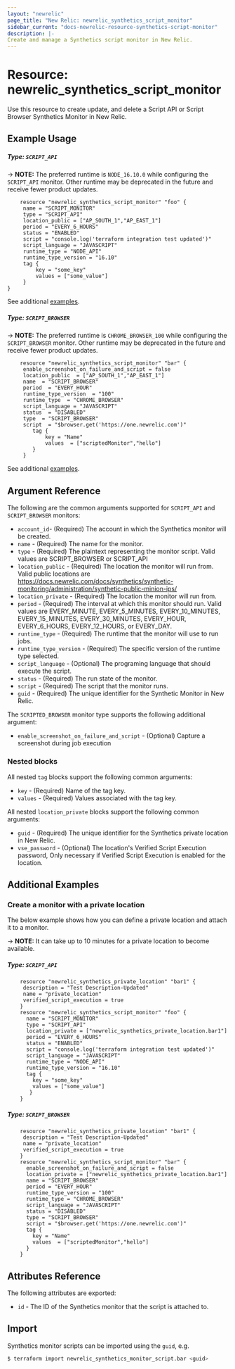```yaml
---
layout: "newrelic"
page_title: "New Relic: newrelic_synthetics_script_monitor"
sidebar_current: "docs-newrelic-resource-synthetics-script-monitor"
description: |-
Create and manage a Synthetics script monitor in New Relic.
---
```


# Resource: newrelic\_synthetics\_script\_monitor

Use this resource to create update, and delete a Script API or Script Browser Synthetics Monitor in New Relic.

## Example Usage

##### Type: `SCRIPT_API`

-> **NOTE:** The preferred runtime is `NODE_16.10.0` while configuring the `SCRIPT_API` monitor. Other runtime may be deprecated in the future and receive fewer product updates. 

```hcl
    resource "newrelic_synthetics_script_monitor" "foo" {
     name = "SCRIPT_MONITOR"
     type = "SCRIPT_API"
     location_public = ["AP_SOUTH_1","AP_EAST_1"]
     period = "EVERY_6_HOURS"
     status = "ENABLED"
     script = "console.log('terraform integration test updated')"
     script_language = "JAVASCRIPT"
     runtime_type = "NODE_API"
     runtime_type_version = "16.10"
     tag {
         key = "some_key"
         values = ["some_value"]
     }
}
```
See additional [examples](#additional-examples).

##### Type: `SCRIPT_BROWSER`

-> **NOTE:** The preferred runtime is `CHROME_BROWSER_100` while configuring the `SCRIPT_BROWSER` monitor. Other runtime may be deprecated in the future and receive fewer product updates.

```hcl
    resource "newrelic_synthetics_script_monitor" "bar" {
     enable_screenshot_on_failure_and_script = false
     location_public  = ["AP_SOUTH_1","AP_EAST_1"]
	 name  = "SCRIPT_BROWSER"
     period  = "EVERY_HOUR"
     runtime_type_version  = "100"
     runtime_type  = "CHROME_BROWSER"
     script_language = "JAVASCRIPT"
     status  = "DISABLED"
     type  = "SCRIPT_BROWSER"
     script  = "$browser.get('https://one.newrelic.com')"
        tag {
            key = "Name"
            values  = ["scriptedMonitor","hello"]
		}
     }
```
See additional [examples](#additional-examples).

## Argument Reference

The following are the common arguments supported for `SCRIPT_API` and `SCRIPT_BROWSER` monitors:

* `account_id`- (Required) The account in which the Synthetics monitor will be created.
* `name` - (Required) The name for the monitor.
* `type` - (Required) The plaintext representing the monitor script. Valid values are SCRIPT_BROWSER or SCRIPT_API
* `location_public` - (Required) The location the monitor will run from. Valid public locations are https://docs.newrelic.com/docs/synthetics/synthetic-monitoring/administration/synthetic-public-minion-ips/
* `location_private` - (Required) The location the monitor will run from.
* `period` - (Required) The interval at which this monitor should run. Valid values are EVERY_MINUTE, EVERY_5_MINUTES, EVERY_10_MINUTES, EVERY_15_MINUTES, EVERY_30_MINUTES, EVERY_HOUR, EVERY_6_HOURS, EVERY_12_HOURS, or EVERY_DAY.
* `runtime_type` - (Required) The runtime that the monitor will use to run jobs.
* `runtime_type_version` - (Required) The specific version of the runtime type selected.
* `script_language` - (Optional) The programing language that should execute the script.
* `status` - (Required) The run state of the monitor.
* `script` - (Required) The script that the monitor runs.
* `guid` - (Required) The unique identifier for the Synthetic Monitor in New Relic.

The `SCRIPTED_BROWSER` monitor type supports the following additional argument:

* `enable_screenshot_on_failure_and_script` - (Optional) Capture a screenshot during job execution

### Nested blocks

All nested `tag` blocks support the following common arguments:

* `key` - (Required) Name of the tag key.
* `values` - (Required) Values associated with the tag key.

All nested `location_private` blocks support the following common arguments:

* `guid` - (Required) The unique identifier for the Synthetics private location in New Relic.
* `vse_password` - (Optional) The location's Verified Script Execution password, Only necessary if Verified Script Execution is enabled for the location.

## Additional Examples

### Create a monitor with a private location

The below example shows how you can define a private location and attach it to a monitor.

-> **NOTE:** It can take up to 10 minutes for a private location to become available.

##### Type: `SCRIPT_API`

```hcl
    resource "newrelic_synthetics_private_location" "bar1" {
     description = "Test Description-Updated"
     name = "private_location"
     verified_script_execution = true
    }
    resource "newrelic_synthetics_script_monitor" "foo" { 
      name = "SCRIPT_MONITOR"
      type = "SCRIPT_API"
      location_private = ["newrelic_synthetics_private_location.bar1"]
      period = "EVERY_6_HOURS"
      status = "ENABLED"
      script = "console.log('terraform integration test updated')"
      script_language = "JAVASCRIPT"
      runtime_type = "NODE_API"
      runtime_type_version = "16.10"
      tag {
        key = "some_key"
        values = ["some_value"]
       }
    }   
```
##### Type: `SCRIPT_BROWSER`

```hcl
    resource "newrelic_synthetics_private_location" "bar1" {
     description = "Test Description-Updated"
     name = "private_location"
     verified_script_execution = true
    }
    resource "newrelic_synthetics_script_monitor" "bar" { 
      enable_screenshot_on_failure_and_script = false
      location_private = ["newrelic_synthetics_private_location.bar1"]
      name = "SCRIPT_BROWSER"
      period = "EVERY_HOUR"
      runtime_type_version = "100"
      runtime_type = "CHROME_BROWSER"
      script_language = "JAVASCRIPT"
      status = "DISABLED"
      type = "SCRIPT_BROWSER"
      script = "$browser.get('https://one.newrelic.com')"
      tag {
        key = "Name"
        values  = ["scriptedMonitor","hello"]
      }
    }
```

## Attributes Reference

The following attributes are exported:

* `id` - The ID of the Synthetics monitor that the script is attached to.

## Import

Synthetics monitor scripts can be imported using the `guid`, e.g.

```bash
$ terraform import newrelic_synthetics_monitor_script.bar <guid>
```

